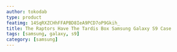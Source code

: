 ```yaml
---
author: tokodab
type: product
featimg: 14SqRXZCHhFFAPBD8IeA9PCD7oP9Gkih_
title: The Raptors Have The Tardis Box Samsung Galaxy S9 Case
tags: [samsung, galaxy, s9]
category: [samsung]
---
```

